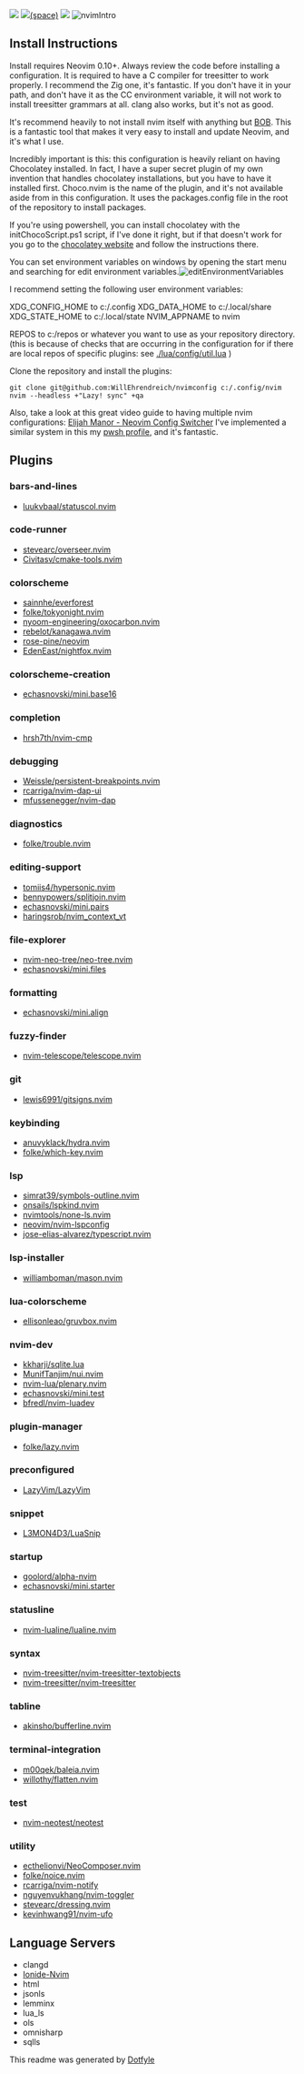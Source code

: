 <a href="https://dotfyle.com/WillEhrendreich/nvimconfig"><img src="https://dotfyle.com/WillEhrendreich/nvimconfig/badges/plugins?style=flat" /></a>
<a href="https://dotfyle.com/WillEhrendreich/nvimconfig"><img src="https://dotfyle.com/WillEhrendreich/nvimconfig/badges/leaderkey?style=flat" />(space)</a>
<a href="https://dotfyle.com/WillEhrendreich/nvimconfig"><img src="https://dotfyle.com/WillEhrendreich/nvimconfig/badges/plugin-manager?style=flat" /></a>
![nvimIntro](https://github.com/WillEhrendreich/nvimconfig/assets/55286472/fa233924-2a26-4c7d-8190-4b84cef06f7e)

## Install Instructions

Install requires Neovim 0.10+. Always review the code before installing a configuration.
It is required to have a C compiler for treesitter to work properly.
I recommend the Zig one, it's fantastic.
If you don't have it in your path, and don't have it as the CC environment variable, it will not work to install treesitter grammars at all.
clang also works, but it's not as good.

It's recommend heavily to not install nvim itself with anything but [BOB](https://github.com/MordechaiHadad/bob).
This is a fantastic tool that makes it very easy to install and update Neovim, and it's what I use.

Incredibly important is this: this configuration is heavily reliant on having Chocolatey installed.
In fact, I have a super secret plugin of my own invention that handles chocolatey installations, but you have to have it installed first.
Choco.nvim is the name of the plugin, and it's not available aside from in this configuration.
It uses the packages.config file in the root of the repository to install packages.

If you're using powershell, you can install chocolatey with the initChocoScript.ps1 script, if I've done it right,
but if that doesn't work for you go to the [chocolatey website](https://docs.chocolatey.org/en-us/choco/setup) and follow the instructions there.

You can set environment variables on windows by opening the start menu and searching for edit environment variables.![editEnvironmentVariables](https://github.com/WillEhrendreich/nvimconfig/assets/55286472/bb26e542-79a1-4d70-8e5e-83f4b5e7d921)


I recommend setting the following user environment variables:

XDG_CONFIG_HOME to c:/.config
XDG_DATA_HOME to c:/.local/share
XDG_STATE_HOME to c:/.local/state
NVIM_APPNAME to nvim

REPOS to c:/repos or whatever you want to use as your repository directory.
(this is because of checks that are occurring in the configuration for if there are local repos of specific plugins: see [./lua/config/util.lua](https://github.com/WillEhrendreich/nvimconfig/blob/master/lua/config/util.lua) )

Clone the repository and install the plugins:

```pwsh
git clone git@github.com:WillEhrendreich/nvimconfig c:/.config/nvim
nvim --headless +"Lazy! sync" +qa
```

Also, take a look at this great video guide to having multiple nvim configurations: [Elijah Manor - Neovim Config Switcher](https://www.youtube.com/watch?v=LkHjJlSgKZY)
I've implemented a similar system in this my [pwsh profile](https://github.com/WillEhrendreich/pwshProfile), and it's fantastic.

## Plugins

### bars-and-lines

- [luukvbaal/statuscol.nvim](https://dotfyle.com/plugins/luukvbaal/statuscol.nvim)

### code-runner

- [stevearc/overseer.nvim](https://dotfyle.com/plugins/stevearc/overseer.nvim)
- [Civitasv/cmake-tools.nvim](https://dotfyle.com/plugins/Civitasv/cmake-tools.nvim)

### colorscheme

- [sainnhe/everforest](https://dotfyle.com/plugins/sainnhe/everforest)
- [folke/tokyonight.nvim](https://dotfyle.com/plugins/folke/tokyonight.nvim)
- [nyoom-engineering/oxocarbon.nvim](https://dotfyle.com/plugins/nyoom-engineering/oxocarbon.nvim)
- [rebelot/kanagawa.nvim](https://dotfyle.com/plugins/rebelot/kanagawa.nvim)
- [rose-pine/neovim](https://dotfyle.com/plugins/rose-pine/neovim)
- [EdenEast/nightfox.nvim](https://dotfyle.com/plugins/EdenEast/nightfox.nvim)

### colorscheme-creation

- [echasnovski/mini.base16](https://dotfyle.com/plugins/echasnovski/mini.base16)

### completion

- [hrsh7th/nvim-cmp](https://dotfyle.com/plugins/hrsh7th/nvim-cmp)

### debugging

- [Weissle/persistent-breakpoints.nvim](https://dotfyle.com/plugins/Weissle/persistent-breakpoints.nvim)
- [rcarriga/nvim-dap-ui](https://dotfyle.com/plugins/rcarriga/nvim-dap-ui)
- [mfussenegger/nvim-dap](https://dotfyle.com/plugins/mfussenegger/nvim-dap)

### diagnostics

- [folke/trouble.nvim](https://dotfyle.com/plugins/folke/trouble.nvim)

### editing-support

- [tomiis4/hypersonic.nvim](https://dotfyle.com/plugins/tomiis4/hypersonic.nvim)
- [bennypowers/splitjoin.nvim](https://dotfyle.com/plugins/bennypowers/splitjoin.nvim)
- [echasnovski/mini.pairs](https://dotfyle.com/plugins/echasnovski/mini.pairs)
- [haringsrob/nvim_context_vt](https://dotfyle.com/plugins/haringsrob/nvim_context_vt)

### file-explorer

- [nvim-neo-tree/neo-tree.nvim](https://dotfyle.com/plugins/nvim-neo-tree/neo-tree.nvim)
- [echasnovski/mini.files](https://dotfyle.com/plugins/echasnovski/mini.files)

### formatting

- [echasnovski/mini.align](https://dotfyle.com/plugins/echasnovski/mini.align)

### fuzzy-finder

- [nvim-telescope/telescope.nvim](https://dotfyle.com/plugins/nvim-telescope/telescope.nvim)

### git

- [lewis6991/gitsigns.nvim](https://dotfyle.com/plugins/lewis6991/gitsigns.nvim)

### keybinding

- [anuvyklack/hydra.nvim](https://dotfyle.com/plugins/anuvyklack/hydra.nvim)
- [folke/which-key.nvim](https://dotfyle.com/plugins/folke/which-key.nvim)

### lsp

- [simrat39/symbols-outline.nvim](https://dotfyle.com/plugins/simrat39/symbols-outline.nvim)
- [onsails/lspkind.nvim](https://dotfyle.com/plugins/onsails/lspkind.nvim)
- [nvimtools/none-ls.nvim](https://dotfyle.com/plugins/jose-elias-alvarez/null-ls.nvim)
- [neovim/nvim-lspconfig](https://dotfyle.com/plugins/neovim/nvim-lspconfig)
- [jose-elias-alvarez/typescript.nvim](https://dotfyle.com/plugins/jose-elias-alvarez/typescript.nvim)

### lsp-installer

- [williamboman/mason.nvim](https://dotfyle.com/plugins/williamboman/mason.nvim)

### lua-colorscheme

- [ellisonleao/gruvbox.nvim](https://dotfyle.com/plugins/ellisonleao/gruvbox.nvim)

### nvim-dev

- [kkharji/sqlite.lua](https://dotfyle.com/plugins/kkharji/sqlite.lua)
- [MunifTanjim/nui.nvim](https://dotfyle.com/plugins/MunifTanjim/nui.nvim)
- [nvim-lua/plenary.nvim](https://dotfyle.com/plugins/nvim-lua/plenary.nvim)
- [echasnovski/mini.test](https://dotfyle.com/plugins/echasnovski/mini.test)
- [bfredl/nvim-luadev](https://dotfyle.com/plugins/bfredl/nvim-luadev)

### plugin-manager

- [folke/lazy.nvim](https://dotfyle.com/plugins/folke/lazy.nvim)

### preconfigured

- [LazyVim/LazyVim](https://dotfyle.com/plugins/LazyVim/LazyVim)

### snippet

- [L3MON4D3/LuaSnip](https://dotfyle.com/plugins/L3MON4D3/LuaSnip)

### startup

- [goolord/alpha-nvim](https://dotfyle.com/plugins/goolord/alpha-nvim)
- [echasnovski/mini.starter](https://dotfyle.com/plugins/echasnovski/mini.starter)

### statusline

- [nvim-lualine/lualine.nvim](https://dotfyle.com/plugins/nvim-lualine/lualine.nvim)

### syntax

- [nvim-treesitter/nvim-treesitter-textobjects](https://dotfyle.com/plugins/nvim-treesitter/nvim-treesitter-textobjects)
- [nvim-treesitter/nvim-treesitter](https://dotfyle.com/plugins/nvim-treesitter/nvim-treesitter)

### tabline

- [akinsho/bufferline.nvim](https://dotfyle.com/plugins/akinsho/bufferline.nvim)

### terminal-integration

- [m00qek/baleia.nvim](https://dotfyle.com/plugins/m00qek/baleia.nvim)
- [willothy/flatten.nvim](https://dotfyle.com/plugins/willothy/flatten.nvim)

### test

- [nvim-neotest/neotest](https://dotfyle.com/plugins/nvim-neotest/neotest)

### utility

- [ecthelionvi/NeoComposer.nvim](https://dotfyle.com/plugins/ecthelionvi/NeoComposer.nvim)
- [folke/noice.nvim](https://dotfyle.com/plugins/folke/noice.nvim)
- [rcarriga/nvim-notify](https://dotfyle.com/plugins/rcarriga/nvim-notify)
- [nguyenvukhang/nvim-toggler](https://dotfyle.com/plugins/nguyenvukhang/nvim-toggler)
- [stevearc/dressing.nvim](https://dotfyle.com/plugins/stevearc/dressing.nvim)
- [kevinhwang91/nvim-ufo](https://dotfyle.com/plugins/kevinhwang91/nvim-ufo)

## Language Servers

- clangd
- [Ionide-Nvim](https://github.com/WillEhrendreich/Ionide-nvim)
- html
- jsonls
- lemminx
- lua_ls
- ols
- omnisharp
- sqlls

This readme was generated by [Dotfyle](https://dotfyle.com)
